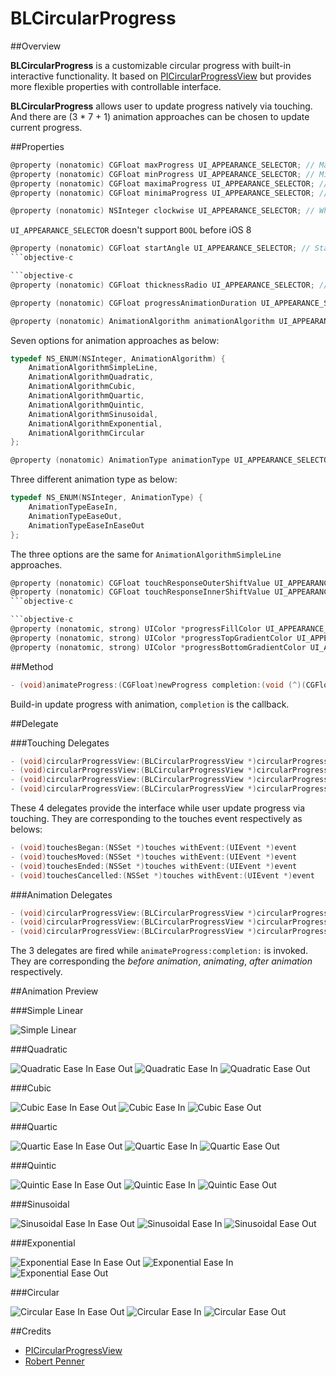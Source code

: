 # BLCircularProgress

##Overview

**BLCircularProgress** is a customizable circular progress with built-in interactive functionality. It based on [PICircularProgressView](https://github.com/DerPipo/PICircularProgressView) but provides more flexible properties with controllable interface.

**BLCircularProgress** allows user to update progress natively via touching. And there are (3 * 7 + 1) animation approaches can be chosen to update current progress.


##Properties

```objective-c
@property (nonatomic) CGFloat maxProgress UI_APPEARANCE_SELECTOR; // Max value of progress
@property (nonatomic) CGFloat minProgress UI_APPEARANCE_SELECTOR; // Min value of progress
@property (nonatomic) CGFloat maximaProgress UI_APPEARANCE_SELECTOR; // Maxima value of progress, smaller than or equal to maxProgress
@property (nonatomic) CGFloat minimaProgress UI_APPEARANCE_SELECTOR; // Minima value of progress, larger than or equal to minProgress
```

```objective-c
@property (nonatomic) NSInteger clockwise UI_APPEARANCE_SELECTOR; // Whether cloackwise
```
`UI_APPEARANCE_SELECTOR` doesn't support `BOOL` before iOS 8

```objective-c
@property (nonatomic) CGFloat startAngle UI_APPEARANCE_SELECTOR; // Start angle value, will be flipped as angle larger than or equal to 0, smaller than 360
```objective-c

```objective-c
@property (nonatomic) CGFloat thicknessRadio UI_APPEARANCE_SELECTOR; // Represent the scale percentage of circle width and radius, e.g. radius * thicknessRadio = circle width
```

```objective-c
@property (nonatomic) CGFloat progressAnimationDuration UI_APPEARANCE_SELECTOR; // Duration while update progress with animation
```

```objective-c
@property (nonatomic) AnimationAlgorithm animationAlgorithm UI_APPEARANCE_SELECTOR; // Different calculation algorithm animation
```

Seven options for animation approaches as below:

```objective-c
typedef NS_ENUM(NSInteger, AnimationAlgorithm) {
    AnimationAlgorithmSimpleLine,
    AnimationAlgorithmQuadratic,
    AnimationAlgorithmCubic,
    AnimationAlgorithmQuartic,
    AnimationAlgorithmQuintic,
    AnimationAlgorithmSinusoidal,
    AnimationAlgorithmExponential,
    AnimationAlgorithmCircular
};
```

```objective-c
@property (nonatomic) AnimationType animationType UI_APPEARANCE_SELECTOR; // Different animation type, ease in, ease out, and both
```

Three different animation type as below:

```objective-c
typedef NS_ENUM(NSInteger, AnimationType) {
    AnimationTypeEaseIn,
    AnimationTypeEaseOut,
    AnimationTypeEaseInEaseOut
};
```

The three options are the same for `AnimationAlgorithmSimpleLine` approaches.

```objective-c
@property (nonatomic) CGFloat touchResponseOuterShiftValue UI_APPEARANCE_SELECTOR; // Extend touching response scale from circle outer border
@property (nonatomic) CGFloat touchResponseInnerShiftValue UI_APPEARANCE_SELECTOR; // Extend touching response scale from circle inner border
```objective-c

```objective-c
@property (nonatomic, strong) UIColor *progressFillColor UI_APPEARANCE_SELECTOR;
@property (nonatomic, strong) UIColor *progressTopGradientColor UI_APPEARANCE_SELECTOR;
@property (nonatomic, strong) UIColor *progressBottomGradientColor UI_APPEARANCE_SELECTOR;
```


##Method

```objective-c
- (void)animateProgress:(CGFloat)newProgress completion:(void (^)(CGFloat))completion;
```

Build-in update progress with animation, `completion` is the callback.

##Delegate

###Touching Delegates

```objective-c
- (void)circularProgressView:(BLCircularProgressView *)circularProgressView didBeganTouchesWithProgress:(CGFloat)progress;
- (void)circularProgressView:(BLCircularProgressView *)circularProgressView didMovedTouchesWithProgress:(CGFloat)progress;
- (void)circularProgressView:(BLCircularProgressView *)circularProgressView didEndedTouchesWithProgress:(CGFloat)progress;
- (void)circularProgressView:(BLCircularProgressView *)circularProgressView didCancelledTouchesWithProgress:(CGFloat)progress;
```

These 4 delegates provide the interface while user update progress via touching. They are corresponding to the touches event respectively as belows:

```objective-c
- (void)touchesBegan:(NSSet *)touches withEvent:(UIEvent *)event
- (void)touchesMoved:(NSSet *)touches withEvent:(UIEvent *)event
- (void)touchesEnded:(NSSet *)touches withEvent:(UIEvent *)event
- (void)touchesCancelled:(NSSet *)touches withEvent:(UIEvent *)event
```

###Animation Delegates

```objective-c
- (void)circularProgressView:(BLCircularProgressView *)circularProgressView didDuringAnimationWithProgress:(CGFloat)progress;
- (void)circularProgressView:(BLCircularProgressView *)circularProgressView didBeganAnimationWithProgress:(CGFloat)progress;
- (void)circularProgressView:(BLCircularProgressView *)circularProgressView didEndedAnimationWithProgress:(CGFloat)progress;
```

The 3 delegates are fired while `animateProgress:completion:` is invoked. They are corresponding the *before animation*, *animating*, *after animation* respectively.


##Animation Preview


###Simple Linear

![Simple Linear](./screenshot/SimpleLinear.gif)

###Quadratic

![Quadratic Ease In Ease Out](./screenshot/Quadratic/QuadraticEaseInEaseOut.gif)
![Quadratic Ease In](./screenshot/Quadratic/QuadraticEaseIn.gif)
![Quadratic Ease Out](./screenshot/Quadratic/QuadraticEaseOut.gif)

###Cubic

![Cubic Ease In Ease Out](./screenshot/Cubic/CubicEaseInEaseOut.gif)
![Cubic Ease In](./screenshot/Cubic/CubicEaseIn.gif)
![Cubic Ease Out](./screenshot/Cubic/CubicEaseOut.gif)

###Quartic

![Quartic Ease In Ease Out](./screenshot/Quartic/QuarticEaseInEaseOut.gif)
![Quartic Ease In](./screenshot/Quartic/QuarticEaseIn.gif)
![Quartic Ease Out](./screenshot/Quartic/QuarticEaseOut.gif)

###Quintic

![Quintic Ease In Ease Out](./screenshot/Quintic/QuinticEaseInEaseOut.gif)
![Quintic Ease In](./screenshot/Quintic/QuinticEaseIn.gif)
![Quintic Ease Out](./screenshot/Quintic/QuinticEaseOut.gif)

###Sinusoidal

![Sinusoidal Ease In Ease Out](./screenshot/Sinusoidal/SinusoidalEaseInEaseOut.gif)
![Sinusoidal Ease In](./screenshot/Sinusoidal/SinusoidalEaseIn.gif)
![Sinusoidal Ease Out](./screenshot/Sinusoidal/SinusoidalEaseOut.gif)

###Exponential

![Exponential Ease In Ease Out](./screenshot/Exponential/ExponentialEaseInEaseOut.gif)
![Exponential Ease In](./screenshot/Exponential/ExponentialEaseIn.gif)
![Exponential Ease Out](./screenshot/Exponential/ExponentialEaseOut.gif)

###Circular

![Circular Ease In Ease Out](./screenshot/Circular/CircularEaseInEaseOut.gif)
![Circular Ease In](./screenshot/Circular/CircularEaseIn.gif)
![Circular Ease Out](./screenshot/Circular/CircularEaseOut.gif)

##Credits

- [PICircularProgressView](https://github.com/DerPipo/PICircularProgressView)
- [Robert Penner](https://www.linkedin.com/in/robertpenner)
